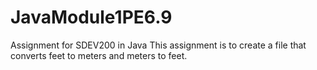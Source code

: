# JavaModule1PE6.9
Assignment for SDEV200 in Java
This assignment is to create a file that converts feet to meters and meters to feet.
